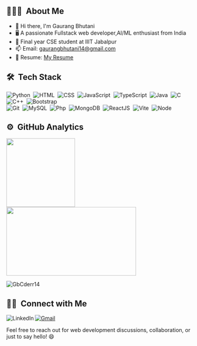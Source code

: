 ## 👨🏻‍💻 &nbsp;About Me

- 👋 Hi there, I'm Gaurang Bhutani
- 🖥️ A passionate Fullstack web developer,AI/ML enthusiast from India
- 🏫 Final year CSE student at IIIT Jabalpur
- 📫 Email: gaurangbhutani14@gmail.com
- 📃 Resume: <a href="https://drive.google.com/file/d/176iblhGwlhBKTsAyhw1g39o5dbnfo-kN/view?usp=sharing">My Resume</a>

## 🛠 &nbsp;Tech Stack

![Python](https://img.shields.io/badge/-Python-05122A?style=flat&logo=python)&nbsp;
![HTML](https://img.shields.io/badge/-HTML-05122A?style=flat&logo=HTML5)&nbsp;
![CSS](https://img.shields.io/badge/-CSS-05122A?style=flat&logo=CSS3&logoColor=1572B6)&nbsp;
![JavaScript](https://img.shields.io/badge/-JavaScript-05122A?style=flat&logo=javascript)&nbsp;
![TypeScript](https://img.shields.io/badge/-TypeScript-05122A?style=flat&logo=typescript)&nbsp;
![Java](https://img.shields.io/badge/-Java-05122A?style=flat&logo=Java&logoColor=FFA518)&nbsp;
![C](https://img.shields.io/badge/-C-05122A?style=flat&logo=C&logoColor=A8B9CC)&nbsp;
![C++](https://img.shields.io/badge/-C++-05122A?style=flat&logo=C%2B%2B&logoColor=00599C)&nbsp;
![Bootstrap](https://img.shields.io/badge/-Bootstrap-05122A?style=flat&logo=bootstrap&logoColor=563D7C)\
![Git](https://img.shields.io/badge/-Git-05122A?style=flat&logo=git)&nbsp;
![MySQL](https://img.shields.io/badge/-MySQL-05122A?style=flat&logo=mysql)&nbsp;
![Php](https://img.shields.io/badge/-Php-05122A?style=flat&logo=php)&nbsp;
![MongoDB](https://img.shields.io/badge/-MongoDB-05122A?style=flat&logo=mongodb)&nbsp;
![ReactJS](https://img.shields.io/badge/-ReactJS-05122A?style=flat&logo=react)&nbsp;
![Vite](https://img.shields.io/badge/-Vite-05122A?style=flat&logo=vite)&nbsp;
![Node](https://img.shields.io/badge/-Node-05122A?style=flat&logo=npm)&nbsp;



## ⚙️ &nbsp;GitHub Analytics

<p align="left">
<a href="https://github.com/GbCderr14">
  <img height="180em" src="https://github-readme-stats-eight-theta.vercel.app/api?username=GbCderr14&show_icons=true&theme=algolia&include_all_commits=true&count_private=true"/>
  <img height="180em" width = "340em" src="https://github-readme-stats-eight-theta.vercel.app/api/top-langs/?username=GbCderr14&layout=compact&langs_count=8&theme=algolia"/>
</a>
</p>
<p><img align="center" src="https://github-readme-streak-stats.herokuapp.com/?user=GbCderr14&" alt="GbCderr14" /></p>

 ## 🤝🏻 &nbsp;Connect with Me

<a href="https://www.linkedin.com/in/gaurang-bhutani-009752250/" target="_blank" title="LinkedIn">
  <img align="left" alt="LinkedIn" src="https://img.shields.io/badge/LinkedIn-0077B5?style=for-the-badge&logo=linkedin&logoColor=white" />
</a>

[![Gmail](https://img.shields.io/badge/-gmail-%23D14836?style=for-the-badge&logo=Gmail&logoColor=white)](mailto:gaurangbhutani14@gmail.com)

 
Feel free to reach out for web development discussions, collaboration, or just to say hello! 😄


